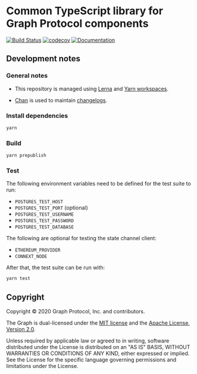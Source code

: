 # Common TypeScript library for Graph Protocol components

[![Build Status](https://travis-ci.com/graphprotocol/common-ts.svg?branch=master)](https://travis-ci.com/graphprotocol/common-ts)
[![codecov](https://codecov.io/gh/graphprotocol/common-ts/branch/master/graph/badge.svg)](https://codecov.io/gh/graphprotocol/common-ts)
[![Documentation](https://img.shields.io/badge/API-documentation-brightgreen.svg)](https://graphprotocol.github.io/common-ts/)

## Development notes

### General notes

- This repository is managed using [Lerna](https://lerna.js.org/) and [Yarn
  workspaces](https://classic.yarnpkg.com/en/docs/workspaces/).

- [Chan](https://github.com/geut/chan/tree/master/packages/chan) is used to
  maintain [changelogs](./packages/common-ts/CHANGELOG.md).

### Install dependencies

```sh
yarn
```

### Build

```sh
yarn prepublish
```

### Test

The following environment variables need to be defined for the test suite to run:

- `POSTGRES_TEST_HOST`
- `POSTGRES_TEST_PORT` (optional)
- `POSTGRES_TEST_USERNAME`
- `POSTGRES_TEST_PASSWORD`
- `POSTGRES_TEST_DATABASE`

The following are optional for testing the state channel client:
- `ETHEREUM_PROVIDER`
- `CONNEXT_NODE`

After that, the test suite can be run with:

```sh
yarn test
```

## Copyright

Copyright &copy; 2020 Graph Protocol, Inc. and contributors.

The Graph is dual-licensed under the [MIT license](LICENSE-MIT) and the
[Apache License, Version 2.0](LICENSE-APACHE).

Unless required by applicable law or agreed to in writing, software
distributed under the License is distributed on an "AS IS" BASIS, WITHOUT
WARRANTIES OR CONDITIONS OF ANY KIND, either expressed or implied. See the
License for the specific language governing permissions and limitations under
the License.
